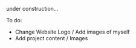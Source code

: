 under construction...

To do: 
- Change Website Logo / Add images of myself
- Add project content / Images
